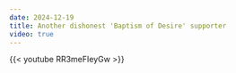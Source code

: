 ```yaml
---
date: 2024-12-19
title: Another dishonest 'Baptism of Desire' supporter
video: true
---
```



{{< youtube RR3meFIeyGw >}}
